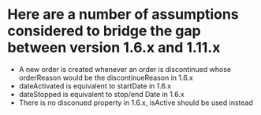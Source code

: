 # Here are a number of assumptions considered to bridge the gap between version 1.6.x and 1.11.x

* A new order is created whenever an order is discontinued whose orderReason would be the discontinueReason in 1.6.x
* dateActivated is equivalent to startDate in 1.6.x
* dateStopped is equivalent to stop/end Date in 1.6.x
* There is no disconued property in 1.6.x, isActive should be used instead
